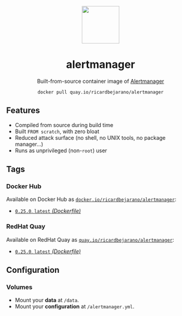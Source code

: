 <div align="center">
	<p><img src="https://emojipedia-us.s3.dualstack.us-west-1.amazonaws.com/thumbs/160/apple/325/fire_1f525.png" width="100px"></p>
	<h1>alertmanager</h1>
	<p>Built-from-source container image of <a href="https://github.com/prometheus/alertmanager">Alertmanager</a></p>
	<code>docker pull quay.io/ricardbejarano/alertmanager</code>
</div>


## Features

* Compiled from source during build time
* Built `FROM scratch`, with zero bloat
* Reduced attack surface (no shell, no UNIX tools, no package manager...)
* Runs as unprivileged (non-`root`) user


## Tags

### Docker Hub

Available on Docker Hub as [`docker.io/ricardbejarano/alertmanager`](https://hub.docker.com/r/ricardbejarano/alertmanager):

- [`0.25.0`, `latest` *(Dockerfile)*](Dockerfile)

### RedHat Quay

Available on RedHat Quay as [`quay.io/ricardbejarano/alertmanager`](https://quay.io/repository/ricardbejarano/alertmanager):

- [`0.25.0`, `latest` *(Dockerfile)*](Dockerfile)


## Configuration

### Volumes

- Mount your **data** at `/data`.
- Mount your **configuration** at `/alertmanager.yml`.
